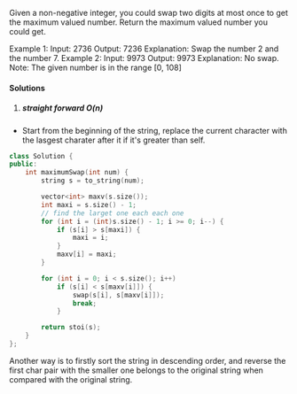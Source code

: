 Given a non-negative integer, you could swap two digits at most once to get the maximum valued number. Return the maximum valued number you could get.

Example 1:
Input: 2736
Output: 7236
Explanation: Swap the number 2 and the number 7.
Example 2:
Input: 9973
Output: 9973
Explanation: No swap.
Note:
The given number is in the range [0, 108]

#### Solutions

1. ##### straight forward O(n)

- Start from the beginning of the string, replace the current character with the lasgest charater after it if it's greater than self.

```cpp
class Solution {
public:
    int maximumSwap(int num) {
        string s = to_string(num);

        vector<int> maxv(s.size());
        int maxi = s.size() - 1;
        // find the larget one each each one
        for (int i = (int)s.size() - 1; i >= 0; i--) {
            if (s[i] > s[maxi]) {
                maxi = i;
            }
            maxv[i] = maxi;
        }

        for (int i = 0; i < s.size(); i++)
            if (s[i] < s[maxv[i]]) {
                swap(s[i], s[maxv[i]]);
                break;
            }

        return stoi(s);
    }
};
```

Another way is to firstly sort the string in descending order, and reverse the first char pair with the smaller one belongs to the original string when compared with the original string.
